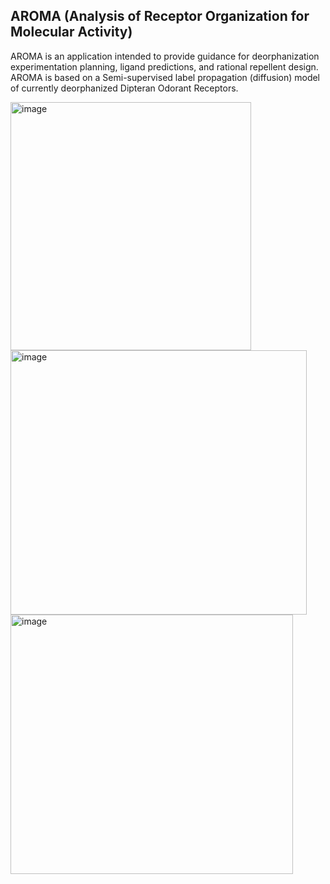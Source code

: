 ## AROMA (Analysis of Receptor Organization for Molecular Activity)
AROMA is an application intended to provide guidance for deorphanization experimentation planning, ligand predictions, and rational repellent design. 
AROMA is based on a Semi-supervised label propagation (diffusion) model of currently deorphanized Dipteran Odorant Receptors.

<img width="385" height="397" alt="image" src="https://github.com/user-attachments/assets/c452a905-8e41-4a7e-93ea-ec706e794d02" />

<img width="474" height="423" alt="image" src="https://github.com/user-attachments/assets/e6ac7461-5188-4bec-91a5-759f715c7b7e" />

<img width="452" height="415" alt="image" src="https://github.com/user-attachments/assets/1ebd5632-687d-44dc-9d8f-d37500312c06" />


